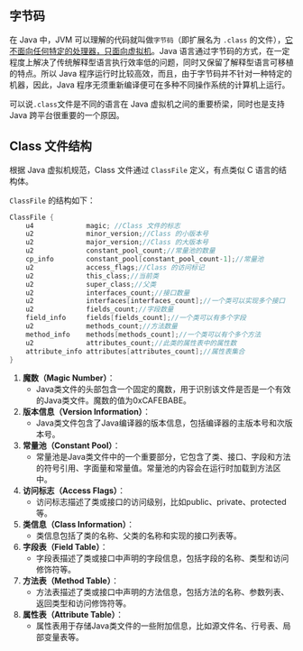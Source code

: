 ## 字节码

在 Java 中，JVM 可以理解的代码就叫做`字节码`（即扩展名为 `.class` 的文件），<u>它不面向任何特定的处理器，只面向虚拟机</u>。Java 语言通过字节码的方式，在一定程度上解决了传统解释型语言执行效率低的问题，同时又保留了解释型语言可移植的特点。所以 Java 程序运行时比较高效，而且，由于字节码并不针对一种特定的机器，因此，Java 程序无须重新编译便可在多种不同操作系统的计算机上运行。

可以说`.class`文件是不同的语言在 Java 虚拟机之间的重要桥梁，同时也是支持 Java 跨平台很重要的一个原因。



##  Class 文件结构

根据 Java 虚拟机规范，Class 文件通过 `ClassFile` 定义，有点类似 C 语言的结构体。

`ClassFile` 的结构如下：

```java
ClassFile {
    u4             magic; //Class 文件的标志
    u2             minor_version;//Class 的小版本号
    u2             major_version;//Class 的大版本号
    u2             constant_pool_count;//常量池的数量
    cp_info        constant_pool[constant_pool_count-1];//常量池
    u2             access_flags;//Class 的访问标记
    u2             this_class;//当前类
    u2             super_class;//父类
    u2             interfaces_count;//接口数量
    u2             interfaces[interfaces_count];//一个类可以实现多个接口
    u2             fields_count;//字段数量
    field_info     fields[fields_count];//一个类可以有多个字段
    u2             methods_count;//方法数量
    method_info    methods[methods_count];//一个类可以有个多个方法
    u2             attributes_count;//此类的属性表中的属性数
    attribute_info attributes[attributes_count];//属性表集合
}
```

1.  **魔数（Magic Number）**：
    -   Java类文件的头部包含一个固定的魔数，用于识别该文件是否是一个有效的Java类文件。魔数的值为0xCAFEBABE。
2.  **版本信息（Version Information）**：
    -   Java类文件包含了Java编译器的版本信息，包括编译器的主版本号和次版本号。
3.  **常量池（Constant Pool）**：
    -   常量池是Java类文件中的一个重要部分，它包含了类、接口、字段和方法的符号引用、字面量和常量值。常量池的内容会在运行时加载到方法区中。
4.  **访问标志（Access Flags）**：
    -   访问标志描述了类或接口的访问级别，比如public、private、protected等。
5.  **类信息（Class Information）**：
    -   类信息包括了类的名称、父类的名称和实现的接口列表等。
6.  **字段表（Field Table）**：
    -   字段表描述了类或接口中声明的字段信息，包括字段的名称、类型和访问修饰符等。
7.  **方法表（Method Table）**：
    -   方法表描述了类或接口中声明的方法信息，包括方法的名称、参数列表、返回类型和访问修饰符等。
8.  **属性表（Attribute Table）**：
    -   属性表用于存储Java类文件的一些附加信息，比如源文件名、行号表、局部变量表等。